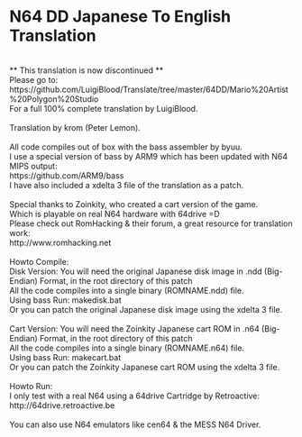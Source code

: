 N64 DD Japanese To English Translation
=======================================
<br />
** This translation is now discontinued **<br />
Please go to: https://github.com/LuigiBlood/Translate/tree/master/64DD/Mario%20Artist%20Polygon%20Studio<br />
For a full 100% complete translation by LuigiBlood.<br />
<br />
Translation by krom (Peter Lemon).<br />
<br />
All code compiles out of box with the bass assembler by byuu.<br />
I use a special version of bass by ARM9 which has been updated with N64 MIPS output:<br />
https://github.com/ARM9/bass<br />
I have also included a xdelta 3 file of the translation as a patch.<br />
<br />
Special thanks to Zoinkity, who created a cart version of the game.<br />
Which is playable on real N64 hardware with 64drive =D<br />
Please check out RomHacking & their forum, a great resource for translation work:<br />
http://www.romhacking.net<br />
<br />
Howto Compile:<br />
Disk Version:
You will need the original Japanese disk image in .ndd (Big-Endian) Format, in the root directory of this patch<br />
All the code compiles into a single binary (ROMNAME.ndd) file.<br />
Using bass Run: makedisk.bat<br />
Or you can patch the original Japanese disk image using the xdelta 3 file.<br />
<br />
Cart Version:
You will need the Zoinkity Japanese cart ROM in .n64 (Big-Endian) Format, in the root directory of this patch<br />
All the code compiles into a single binary (ROMNAME.n64) file.<br />
Using bass Run: makecart.bat<br />
Or you can patch the Zoinkity Japanese cart ROM using the xdelta 3 file.<br />
<br />
Howto Run:<br />
I only test with a real N64 using a 64drive Cartridge by Retroactive:<br />
http://64drive.retroactive.be<br />
<br />
You can also use N64 emulators like cen64 & the MESS N64 Driver.
